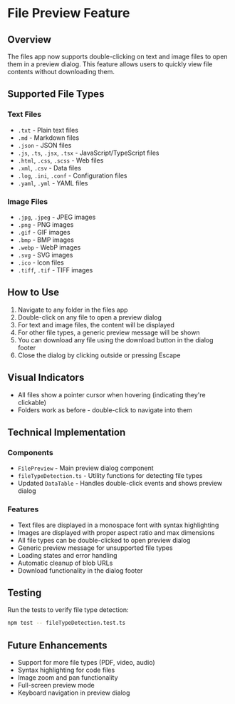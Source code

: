 # File Preview Feature

## Overview

The files app now supports double-clicking on text and image files to open them in a preview dialog. This feature allows users to quickly view file contents without downloading them.

## Supported File Types

### Text Files

- `.txt` - Plain text files
- `.md` - Markdown files
- `.json` - JSON files
- `.js`, `.ts`, `.jsx`, `.tsx` - JavaScript/TypeScript files
- `.html`, `.css`, `.scss` - Web files
- `.xml`, `.csv` - Data files
- `.log`, `.ini`, `.conf` - Configuration files
- `.yaml`, `.yml` - YAML files

### Image Files

- `.jpg`, `.jpeg` - JPEG images
- `.png` - PNG images
- `.gif` - GIF images
- `.bmp` - BMP images
- `.webp` - WebP images
- `.svg` - SVG images
- `.ico` - Icon files
- `.tiff`, `.tif` - TIFF images

## How to Use

1. Navigate to any folder in the files app
2. Double-click on any file to open a preview dialog
3. For text and image files, the content will be displayed
4. For other file types, a generic preview message will be shown
5. You can download any file using the download button in the dialog footer
6. Close the dialog by clicking outside or pressing Escape

## Visual Indicators

- All files show a pointer cursor when hovering (indicating they're clickable)
- Folders work as before - double-click to navigate into them

## Technical Implementation

### Components

- `FilePreview` - Main preview dialog component
- `fileTypeDetection.ts` - Utility functions for detecting file types
- Updated `DataTable` - Handles double-click events and shows preview dialog

### Features

- Text files are displayed in a monospace font with syntax highlighting
- Images are displayed with proper aspect ratio and max dimensions
- All file types can be double-clicked to open preview dialog
- Generic preview message for unsupported file types
- Loading states and error handling
- Automatic cleanup of blob URLs
- Download functionality in the dialog footer

## Testing

Run the tests to verify file type detection:

```bash
npm test -- fileTypeDetection.test.ts
```

## Future Enhancements

- Support for more file types (PDF, video, audio)
- Syntax highlighting for code files
- Image zoom and pan functionality
- Full-screen preview mode
- Keyboard navigation in preview dialog
